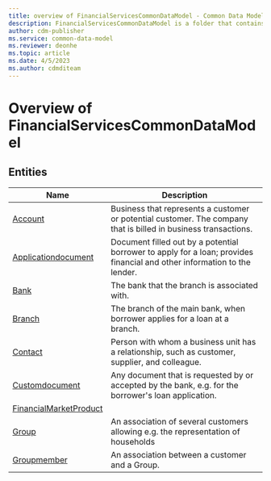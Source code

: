 ```yaml
---
title: overview of FinancialServicesCommonDataModel - Common Data Model | Microsoft Docs
description: FinancialServicesCommonDataModel is a folder that contains standard entities related to the Common Data Model.
author: cdm-publisher
ms.service: common-data-model
ms.reviewer: deonhe
ms.topic: article
ms.date: 4/5/2023
ms.author: cdmditeam
---
```


# Overview of FinancialServicesCommonDataModel


## Entities

|Name|Description|
|---|---|
|[Account](Account.md)|Business that represents a customer or potential customer. The company that is billed in business transactions.|
|[Applicationdocument](Applicationdocument.md)|Document filled out by a potential borrower to apply for a loan; provides financial and other information to the lender.|
|[Bank](Bank.md)|The bank that the branch is associated with.|
|[Branch](Branch.md)|The branch of the main bank, when borrower applies for a loan at a branch.|
|[Contact](Contact.md)|Person with whom a business unit has a relationship, such as customer, supplier, and colleague.|
|[Customdocument](Customdocument.md)|Any document that is requested by or accepted by the bank, e.g. for the borrower's loan application.|
|[FinancialMarketProduct](FinancialMarketProduct.md)||
|[Group](Group.md)|An association of several customers allowing e.g. the representation of households|
|[Groupmember](Groupmember.md)|An association between a customer and a Group.|
